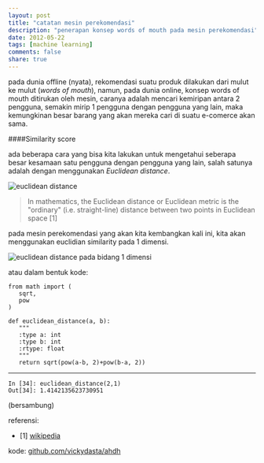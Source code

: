 ```yaml
---
layout: post
title: "catatan mesin perekomendasi"
description: "penerapan konsep words of mouth pada mesin perekomendasi"
date: 2012-05-22
tags: [machine learning]
comments: false
share: true
---
```


pada dunia offline (nyata), rekomendasi suatu produk dilakukan dari mulut ke mulut (*words of mouth*),   namun, pada dunia online, konsep words of mouth ditirukan oleh mesin, caranya adalah mencari kemiripan antara 2 pengguna, semakin mirip 1 pengguna dengan pengguna yang lain, maka kemungkinan besar barang yang akan mereka cari di suatu e-comerce akan sama. 

####Similarity score 

ada beberapa cara yang bisa kita lakukan untuk mengetahui seberapa besar kesamaan satu pengguna dengan pengguna yang lain, salah satunya adalah dengan menggunakan *Euclidean distance*.  

![euclidean distance](https://wikimedia.org/api/rest_v1/media/math/render/svg/dc0281a964ec758cca02ab9ef91a7f54ac00d4b7)

> In mathematics, the Euclidean distance or Euclidean metric is the "ordinary" (i.e. straight-line) distance between two points in Euclidean space [1]


pada mesin perekomendasi yang akan kita kembangkan kali ini, kita akan menggunakan euclidian similarity pada 1 dimensi.

![euclidean distance pada bidang 1 dimensi](https://wikimedia.org/api/rest_v1/media/math/render/svg/40acb4e3dca881674b97303ffabfae6f28e3952e)

atau dalam bentuk kode:

```
from math import (
   sqrt,
   pow
)

def euclidean_distance(a, b):
   """
   :type a: int
   :type b: int
   :rtype: float
   """
   return sqrt(pow(a-b, 2)+pow(b-a, 2))
```
-----------------
```
In [34]: euclidean_distance(2,1)
Out[34]: 1.4142135623730951
```
(bersambung)

referensi:

* [1] [wikipedia](https://en.wikipedia.org/wiki/Euclidean_distance#Squared_Euclidean_distance)

kode: [github.com/vickydasta/ahdh](http://github.com/vickydasta/ahdh)
